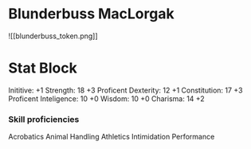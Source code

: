 # Blunderbuss MacLorgak
![[blunderbuss_token.png]]
# Stat Block
Inititive:          +1
Strength:        18	    +3 Proficent 
Dexterity:       12		+1
Constitution:  17	  +3 Proficent
Inteligence:    10     +0
Wisdom:         10	   +0
Charisma:       14     +2


### Skill proficiencies 
Acrobatics
Animal Handling
Athletics
Intimidation
Performance

